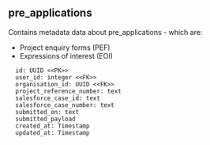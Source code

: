## pre_applications

Contains metadata data about pre_applications - which are:

- Project enquiry forms (PEF)
- Expressions of interest (EOI)

```
  id: UUID <<PK>>
  user_id: integer <<FK>> 
  organisation_id: UUID <<FK>>
  project_reference_number: text
  salesforce_case_id: text
  salesforce_case_number: text
  submitted_on: text
  submitted_payload
  created_at: Timestamp
  updated_at: Timestamp
```